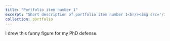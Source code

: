 ```yaml
---
title: "Portfolio item number 1"
excerpt: "Short description of portfolio item number 1<br/><img src='/images/Funny_Cover.png'>"
collection: portfolio
---
```


I drew this funny figure for my PhD defense.
